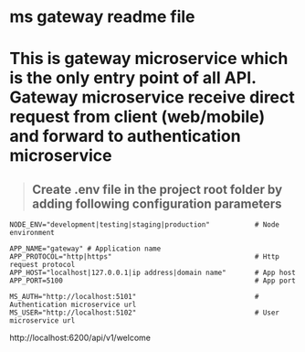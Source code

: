 
#  ms gateway readme file

# This is gateway microservice which is the only entry point of all API. Gateway microservice receive direct request from client (web/mobile) and forward to authentication microservice

> ## Create .env file in  the project root folder by adding following configuration parameters

```env
NODE_ENV="development|testing|staging|production"           # Node environment

APP_NAME="gateway" # Application name
APP_PROTOCOL="http|https"                                   # Http request protocol
APP_HOST="localhost|127.0.0.1|ip address|domain name"       # App host
APP_PORT=5100                                               # App port

MS_AUTH="http://localhost:5101"                             # Authentication microservice url
MS_USER="http://localhost:5102"                             # User microservice url
```

http://localhost:6200/api/v1/welcome
